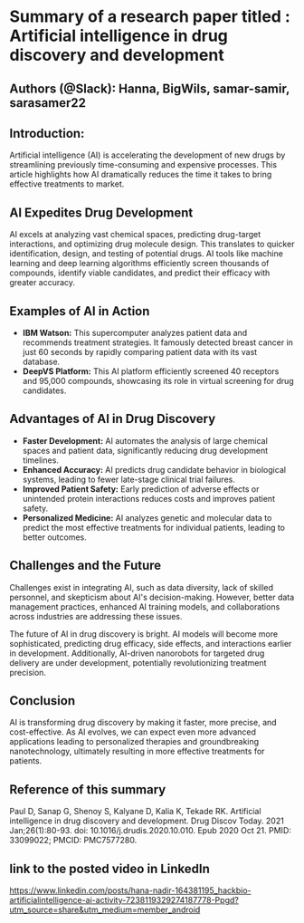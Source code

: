 # **Summary of a research paper titled : Artificial intelligence in drug discovery and development** 

 

## **Authors (@Slack): Hanna, BigWils, samar-samir, sarasamer22**

## **Introduction:**

Artificial intelligence (AI) is accelerating the development of new drugs by streamlining previously time-consuming and expensive processes. This article highlights how AI dramatically reduces the time it takes to bring effective treatments to market.

## **AI Expedites Drug Development**

AI excels at analyzing vast chemical spaces, predicting drug-target interactions, and optimizing drug molecule design. This translates to quicker identification, design, and testing of potential drugs. AI tools like machine learning and deep learning algorithms efficiently screen thousands of compounds, identify viable candidates, and predict their efficacy with greater accuracy.

## **Examples of AI in Action**

* **IBM Watson:** This supercomputer analyzes patient data and recommends treatment strategies. It famously detected breast cancer in just 60 seconds by rapidly comparing patient data with its vast database.  
* **DeepVS Platform:** This AI platform efficiently screened 40 receptors and 95,000 compounds, showcasing its role in virtual screening for drug candidates.

## **Advantages of AI in Drug Discovery**

* **Faster Development:** AI automates the analysis of large chemical spaces and patient data, significantly reducing drug development timelines.  
* **Enhanced Accuracy:** AI predicts drug candidate behavior in biological systems, leading to fewer late-stage clinical trial failures.  
* **Improved Patient Safety:** Early prediction of adverse effects or unintended protein interactions reduces costs and improves patient safety.  
* **Personalized Medicine:** AI analyzes genetic and molecular data to predict the most effective treatments for individual patients, leading to better outcomes.

## **Challenges and the Future**

Challenges exist in integrating AI, such as data diversity, lack of skilled personnel, and skepticism about AI's decision-making. However, better data management practices, enhanced AI training models, and collaborations across industries are addressing these issues.

The future of AI in drug discovery is bright. AI models will become more sophisticated, predicting drug efficacy, side effects, and interactions earlier in development. Additionally, AI-driven nanorobots for targeted drug delivery are under development, potentially revolutionizing treatment precision.

## **Conclusion**

AI is transforming drug discovery by making it faster, more precise, and cost-effective. As AI evolves, we can expect even more advanced applications leading to personalized therapies and groundbreaking nanotechnology, ultimately resulting in more effective treatments for patients.

## **Reference of this summary** 

Paul D, Sanap G, Shenoy S, Kalyane D, Kalia K, Tekade RK. Artificial intelligence in drug discovery and development. Drug Discov Today. 2021 Jan;26(1):80-93. doi: 10.1016/j.drudis.2020.10.010. Epub 2020 Oct 21\. PMID: 33099022; PMCID: PMC7577280.

## **link to the posted video in LinkedIn** 

https://www.linkedin.com/posts/hana-nadir-164381195_hackbio-artificialintelligence-ai-activity-7238119329274187778-Ppgd?utm_source=share&utm_medium=member_android

##  
